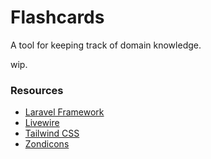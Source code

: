 
# Flashcards

A tool for keeping track of domain knowledge.

wip.


### Resources

- [Laravel Framework](https://laravel.com)
- [Livewire](https://laravel-livewire.com)
- [Tailwind CSS](https://tailwindcss.com)
- [Zondicons](https://www.zondicons.com)

